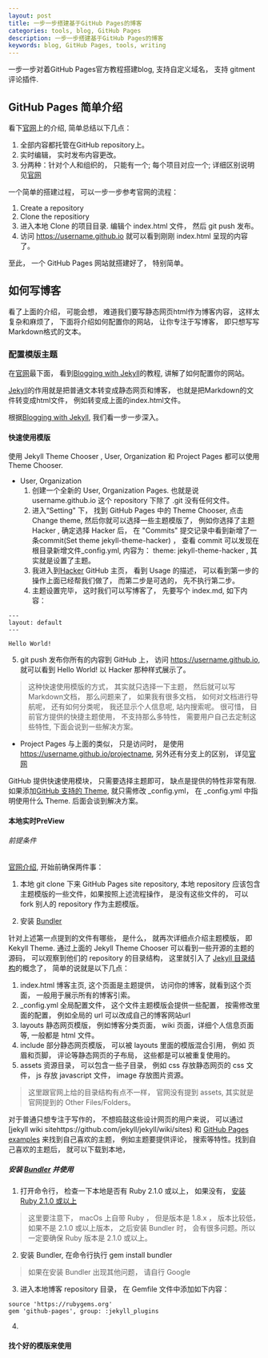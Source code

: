 ```yaml
---
layout: post
title: 一步一步搭建基于GitHub Pages的博客
categories: tools, blog, GitHub Pages
description: 一步一步搭建基于GitHub Pages的博客
keywords: blog, GitHub Pages, tools, writing
---
```


一步一步对着GitHub Pages官方教程搭建blog, 支持自定义域名， 支持 gitment 评论插件.

## GitHub Pages 简单介绍

看下[官网](https://pages.github.com/)上的介绍, 简单总结以下几点：
1.  全部内容都托管在GitHub repository上。
2.  实时编辑， 实时发布内容更改。
3.  分两种：针对个人和组织的， 只能有一个;  每个项目对应一个; 详细区别说明见[官网](https://help.github.com/articles/user-organization-and-project-pages/)

一个简单的搭建过程， 可以一步一步参考官网的流程：
1. Create a repository
2. Clone the repositiory
3. 进入本地 Clone 的项目目录. 编辑个 index.html 文件， 然后 git push 发布。
4. 访问 https://username.github.io 就可以看到刚刚 index.html 呈现的内容了。

至此， 一个 GitHub Pages 网站就搭建好了， 特别简单。

## 如何写博客

看了上面的介绍， 可能会想， 难道我们要写静态网页html作为博客内容， 这样太复杂和麻烦了， 下面将介绍如何配置你的网站， 让你专注于写博客， 即只想写写Markdown格式的文本。

### 配置模版主题

在[官网](https://pages.github.com/)最下面， 看到[Blogging with Jekyll](https://help.github.com/articles/using-jekyll-as-a-static-site-generator-with-github-pages/)的教程, 讲解了如何配置你的网站。

[Jekyll](https://jekyllrb.com/)的作用就是把普通文本转变成静态网页和博客， 也就是把Markdown的文件转变成html文件， 例如转变成上面的index.html文件。

根据[Blogging with Jekyll](https://help.github.com/articles/using-jekyll-as-a-static-site-generator-with-github-pages/), 我们看一步一步深入。

#### 快速使用模版

使用  Jekyll Theme Chooser ,  User, Organization 和 Project Pages 都可以使用 Theme Chooser.
* User, Organization
   1. 创建一个全新的 User, Organization Pages. 也就是说 username.github.io 这个 repository 下除了 .git 没有任何文件。
   2. 进入“Setting" 下， 找到 GitHub Pages 中的 Theme Chooser,  点击 Change theme, 然后你就可以选择一些主题模版了， 例如你选择了主题 Hacker , 确定选择 Hacker 后， 在 "Commits" 提交记录中看到新增了一条commit(Set theme jekyll-theme-hacker) ， 查看 commit 可以发现在根目录新增文件_config.yml, 内容为： theme: jekyll-theme-hacker ,  其实就是设置了主题。
   3. 我进入到[Hacker](https://github.com/pages-themes/hacker) GitHub 主页， 看到 Usage 的描述， 可以看到第一步的操作上面已经帮我们做了， 而第二步是可选的， 先不执行第二步。
   4. 主题设置完毕， 这时我们可以写博客了， 先要写个 index.md, 如下内容：

 ```
 ---
 layout: default
 ---

 Hello World!
 ```
   5. git push 发布你所有的内容到 GitHub 上， 访问 https://username.github.io, 就可以看到 Hello World! 以 Hacker 那种样式展示了。
   >  这种快速使用模版的方式， 其实就只选择一下主题， 然后就可以写Markdown文档， 那么问题来了， 如果我有很多文档， 如何对文档进行导航呢， 还有如何分类呢， 我还显示个人信息呢, 站内搜索呢。 很可惜， 目前官方提供的快捷主题使用， 不支持那么多特性， 需要用户自己去定制这些特性, 下面会说到一些解决方案。

* Project Pages
   与上面的类似， 只是访问时， 是使用 https://username.github.io/projectname, 另外还有分支上的区别， 详见[官网](https://help.github.com/articles/user-organization-and-project-pages/)

GitHub 提供快速使用模块， 只需要选择主题即可， 缺点是提供的特性非常有限. 如果添加[GitHub 支持的 Theme](https://pages.github.com/themes/), 就只需修改 _config.yml， 在 _config.yml 中指明使用什么 Theme. 后面会谈到解决方案。

#### 本地实时PreView

###### 前提条件
[官网介绍](https://help.github.com/articles/adding-a-jekyll-theme-to-your-github-pages-site/),  开始前确保两件事：
1. 本地 git clone 下来 GitHub Pages site repository, 本地 repository 应该包含主题模版的一些文件，如果按照上述流程操作， 是没有这些文件的， 可以 fork 别人的 repository 作为主题模版。

2. 安装 [Bundler](https://help.github.com/articles/setting-up-your-github-pages-site-locally-with-jekyll/#requirements)

针对上述第一点提到的文件有哪些， 是什么， 就再次详细点介绍主题模版， 即Kekyll Theme. 通过上面的 Jekyll Theme Chooser 可以看到一些开源的主题的源码， 可以观察到他们的 repository 的目录结构， 这里就引入了 [Jekyll 目录结构](https://jekyllrb.com/docs/structure/)的概念了， 简单的说就是以下几点：
1. index.html  博客主页, 这个页面是主题提供， 访问你的博客，就看到这个页面， 一般用于展示所有的博客引索。
2. _config.yml  全局配置文件， 这个文件主题模版会提供一些配置， 按需修改里面的配置， 例如全局的 url 可以改成自己的博客网站url
3. layouts      静态网页模版， 例如博客分类页面， wiki 页面，详细个人信息页面等, 一般都是 html 文件。
4. include     部分静态网页模版， 可以被 layouts 里面的模版混合引用， 例如 页眉和页脚， 评论等静态网页的子布局， 这些都是可以被重复使用的。
5. assets      资源目录， 可以包含一些子目录， 例如 css 存放静态网页的 css 文件， js 存放 javascript 文件， image 存放图片资源。
  >   这里跟官网上给的目录结构有点不一样， 官网没有提到 assets, 其实就是官网提到的 Other Files/Folders。

对于普通只想专注于写作的， 不想捣鼓这些设计网页的用户来说， 可以通过 [jekyll wiki sitehttps://github.com/jekyll/jekyll/wiki/sites) 和 [GitHub Pages examples](https://github.com/showcases/github-pages-examples) 来找到自己喜欢的主题， 例如主题要提供评论， 搜索等特性。找到自己喜欢的主题后， 就可以下载到本地，

##### 安装 [Bundler](https://help.github.com/articles/setting-up-your-github-pages-site-locally-with-jekyll/#requirements) 并使用

1. 打开命令行， 检查一下本地是否有 Ruby 2.1.0 或以上， 如果没有， [安装 Ruby 2.1.0 或以上](https://www.ruby-lang.org/en/downloads/)
> 这里要注意下， macOs 上自带 Ruby ， 但是版本是 1.8.x ， 版本比较低， 如果不是 2.1.0 或以上版本， 之后安装 Bundler 时， 会有很多问题。所以一定要确保 Ruby 版本是 2.1.0 或以上。

2. 安装 Bundler,  在命令行执行  gem install bundler
>  如果在安装 Bundler 出现其他问题， 请自行 Google

3. 进入本地博客 repository 目录， 在 Gemfile 文件中添加如下内容：
```
source 'https://rubygems.org'
gem 'github-pages', group: :jekyll_plugins
```

4.



#### 找个好的模版来使用
